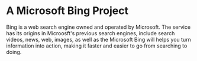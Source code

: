 # A Microsoft Bing Project
Bing is a web search engine owned and operated by Microsoft. The service has its origins in Microosft's previous search engines, include search videos, news, web, images, as well as the Microsoft Bing will helps you turn information into action, making it faster and easier to go from searching to doing.

